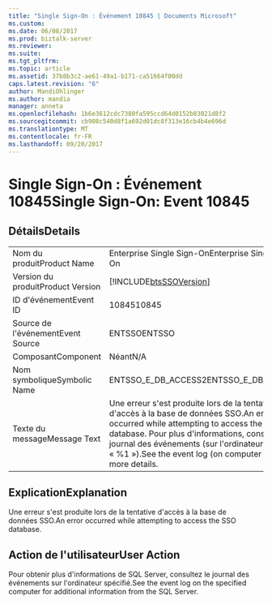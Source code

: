 ```yaml
---
title: "Single Sign-On : Événement 10845 | Documents Microsoft"
ms.custom: 
ms.date: 06/08/2017
ms.prod: biztalk-server
ms.reviewer: 
ms.suite: 
ms.tgt_pltfrm: 
ms.topic: article
ms.assetid: 37b8b3c2-ae61-49a1-b171-ca51664f00dd
caps.latest.revision: "6"
author: MandiOhlinger
ms.author: mandia
manager: anneta
ms.openlocfilehash: 1b6e3612cdc7380fa595ccd64d0152b03021d8f2
ms.sourcegitcommit: cb908c540d8f1a692d01dc8f313e16cb4b4e696d
ms.translationtype: MT
ms.contentlocale: fr-FR
ms.lasthandoff: 09/20/2017
---
```

# <a name="single-sign-on-event-10845"></a><span data-ttu-id="bcab6-102">Single Sign-On : Événement 10845</span><span class="sxs-lookup"><span data-stu-id="bcab6-102">Single Sign-On: Event 10845</span></span>
## <a name="details"></a><span data-ttu-id="bcab6-103">Détails</span><span class="sxs-lookup"><span data-stu-id="bcab6-103">Details</span></span>  
  
|||  
|-|-|  
|<span data-ttu-id="bcab6-104">Nom du produit</span><span class="sxs-lookup"><span data-stu-id="bcab6-104">Product Name</span></span>|<span data-ttu-id="bcab6-105">Enterprise Single Sign-On</span><span class="sxs-lookup"><span data-stu-id="bcab6-105">Enterprise Single Sign-On</span></span>|  
|<span data-ttu-id="bcab6-106">Version du produit</span><span class="sxs-lookup"><span data-stu-id="bcab6-106">Product Version</span></span>|[!INCLUDE[btsSSOVersion](../includes/btsssoversion-md.md)]|  
|<span data-ttu-id="bcab6-107">ID d'événement</span><span class="sxs-lookup"><span data-stu-id="bcab6-107">Event ID</span></span>|<span data-ttu-id="bcab6-108">10845</span><span class="sxs-lookup"><span data-stu-id="bcab6-108">10845</span></span>|  
|<span data-ttu-id="bcab6-109">Source de l'événement</span><span class="sxs-lookup"><span data-stu-id="bcab6-109">Event Source</span></span>|<span data-ttu-id="bcab6-110">ENTSSO</span><span class="sxs-lookup"><span data-stu-id="bcab6-110">ENTSSO</span></span>|  
|<span data-ttu-id="bcab6-111">Composant</span><span class="sxs-lookup"><span data-stu-id="bcab6-111">Component</span></span>|<span data-ttu-id="bcab6-112">Néant</span><span class="sxs-lookup"><span data-stu-id="bcab6-112">N/A</span></span>|  
|<span data-ttu-id="bcab6-113">Nom symbolique</span><span class="sxs-lookup"><span data-stu-id="bcab6-113">Symbolic Name</span></span>|<span data-ttu-id="bcab6-114">ENTSSO_E_DB_ACCESS2</span><span class="sxs-lookup"><span data-stu-id="bcab6-114">ENTSSO_E_DB_ACCESS2</span></span>|  
|<span data-ttu-id="bcab6-115">Texte du message</span><span class="sxs-lookup"><span data-stu-id="bcab6-115">Message Text</span></span>|<span data-ttu-id="bcab6-116">Une erreur s'est produite lors de la tentative d'accès à la base de données SSO.</span><span class="sxs-lookup"><span data-stu-id="bcab6-116">An error occurred while attempting to access the SSO database.</span></span> <span data-ttu-id="bcab6-117">Pour plus d'informations, consultez le journal des événements (sur l'ordinateur « %1 »).</span><span class="sxs-lookup"><span data-stu-id="bcab6-117">See the event log (on computer ‘%1’) for more details.</span></span>|  
  
## <a name="explanation"></a><span data-ttu-id="bcab6-118">Explication</span><span class="sxs-lookup"><span data-stu-id="bcab6-118">Explanation</span></span>  
 <span data-ttu-id="bcab6-119">Une erreur s'est produite lors de la tentative d'accès à la base de données SSO.</span><span class="sxs-lookup"><span data-stu-id="bcab6-119">An error occurred while attempting to access the SSO database.</span></span>  
  
## <a name="user-action"></a><span data-ttu-id="bcab6-120">Action de l'utilisateur</span><span class="sxs-lookup"><span data-stu-id="bcab6-120">User Action</span></span>  
 <span data-ttu-id="bcab6-121">Pour obtenir plus d'informations de SQL Server, consultez le journal des événements sur l'ordinateur spécifié.</span><span class="sxs-lookup"><span data-stu-id="bcab6-121">See the event log on the specified computer for additional information from the SQL Server.</span></span>